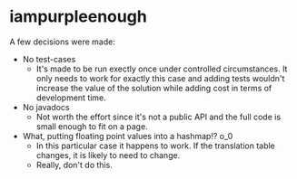 iampurpleenough
===============

A few decisions were made:
* No test-cases
  * It's made to be run exectly once under controlled circumstances. It only needs to work for exactly this case and adding tests wouldn't increase the value of the solution while adding cost in terms of development time.
* No javadocs
  * Not worth the effort since it's not a public API and the full code is small enough to fit on a page.
* What, putting floating point values into a hashmap!? o_0
  * In this particular case it happens to work. If the translation table changes, it is likely to need to change.
  * Really, don't do this.
